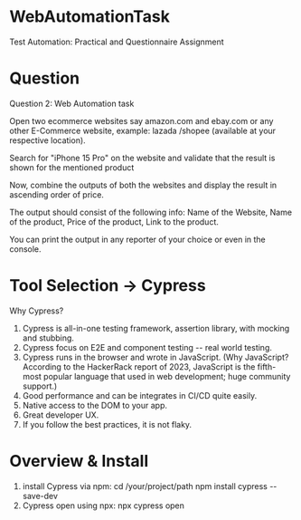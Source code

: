 # WebAutomationTask
Test Automation: Practical and Questionnaire Assignment

# Question
Question 2: Web Automation task

Open two ecommerce websites say amazon.com and ebay.com or any other E-Commerce website, example: lazada /shopee (available at your respective location).

Search for "iPhone 15 Pro" on the website and validate that the result is shown for the mentioned product

Now, combine the outputs of both the websites and display the result in ascending order of price.

The output should consist of the following info: 
Name of the Website, 
Name of the product, 
Price of the product,
Link to the product.

You can print the output in any reporter of your choice or even in the console.

# Tool Selection -> Cypress
Why Cypress?
1. Cypress is all-in-one testing framework, assertion library, with mocking and stubbing. 
2. Cypress focus on E2E and component testing -- real world testing.
3. Cypress runs in the browser and wrote in JavaScript. (Why JavaScript? According to the HackerRack report of 2023, JavaScript is the fifth-most popular language that used in web development; huge community support.)
4. Good performance and can be integrates in CI/CD quite easily.
5. Native access to the DOM to your app.
6. Great developer UX.
7. If you follow the best practices, it is not flaky.

# Overview & Install
1. install Cypress via npm:
    cd /your/project/path
    npm install cypress --save-dev
2. Cypress open using npx:
    npx cypress open


